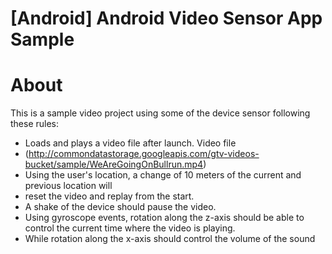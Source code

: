 # [Android] Android Video Sensor App Sample

About
=============
This is a sample video project using some of the device sensor following these rules:
- Loads and plays a video file after launch. Video file
- (http://commondatastorage.googleapis.com/gtv-videos-bucket/sample/WeAreGoingOnBullrun.mp4)
- Using the user's location, a change of 10 meters of the current and previous location will
- reset the video and replay from the start.
- A shake of the device should pause the video.
- Using gyroscope events, rotation along the z-axis should be able to control the current time
  where the video is playing.
- While rotation along the x-axis should control the volume of the sound